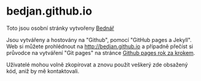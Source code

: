 bedjan.github.io
=====================
Toto jsou osobní stránky vytvořeny [Bednář](http://bedjan.github.io)

Jsou vytvářeny a hostovány na "Github",  pomocí "GitHub pages a Jekyll". Web si můžete prohlédnout na <http://bedjan.github.io>  a případně přečíst si průvodce na vytváření "Git pages" na stránce  [Github pages rok za krokem](http://jmcglone.com/guides/github-pages). 

Uživatelé mohou volně zkopírovat a znovu použít veškerý zde obsažený kód, aniž by mě kontaktovali.
